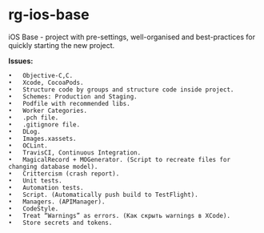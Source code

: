 # rg-ios-base
iOS Base - project with pre-settings, well-organised and best-practices for quickly starting the new project.

**Issues:**

	•	Objective-C,C.
	•	Xcode, CocoaPods.
	•	Structure code by groups and structure code inside project.
	•	Schemes: Production and Staging.
	•	Podfile with recommended libs.	
	•	Worker Categories.
	•	.pch file.
	•	.gitignore file.
	•	DLog.
	•	Images.xassets.
	•	OCLint.
	•	TravisCI, Continuous Integration.
	•	MagicalRecord + MOGenerator. (Script to recreate files for changing database model).
	•	Crittercism (crash report).
	•	Unit tests.
	•	Automation tests.
	•	Script. (Automatically push build to TestFlight).
	•	Managers. (APIManager).
	•	CodeStyle.
	•	Treat “Warnings” as errors. (Как скрыть warnings в XCode).
	•	Store secrets and tokens.
